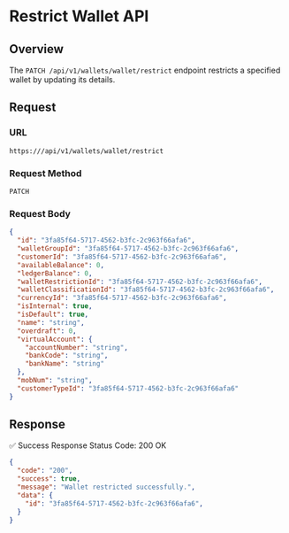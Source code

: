 # Restrict Wallet API

## Overview  

The `PATCH /api/v1/wallets/wallet/restrict` endpoint restricts a specified wallet by updating its details.

## Request

### **URL**

`https:///api/v1/wallets/wallet/restrict`

### **Request Method**

`PATCH`

### **Request Body**

```json
{
  "id": "3fa85f64-5717-4562-b3fc-2c963f66afa6",
  "walletGroupId": "3fa85f64-5717-4562-b3fc-2c963f66afa6",
  "customerId": "3fa85f64-5717-4562-b3fc-2c963f66afa6",
  "availableBalance": 0,
  "ledgerBalance": 0,
  "walletRestrictionId": "3fa85f64-5717-4562-b3fc-2c963f66afa6",
  "walletClassificationId": "3fa85f64-5717-4562-b3fc-2c963f66afa6",
  "currencyId": "3fa85f64-5717-4562-b3fc-2c963f66afa6",
  "isInternal": true,
  "isDefault": true,
  "name": "string",
  "overdraft": 0,
  "virtualAccount": {
    "accountNumber": "string",
    "bankCode": "string",
    "bankName": "string"
  },
  "mobNum": "string",
  "customerTypeId": "3fa85f64-5717-4562-b3fc-2c963f66afa6"
}
```

## Response

✅ Success Response
Status Code: 200 OK

```json
{
  "code": "200",
  "success": true,
  "message": "Wallet restricted successfully.",
  "data": {
    "id": "3fa85f64-5717-4562-b3fc-2c963f66afa6",
  }
}
```
